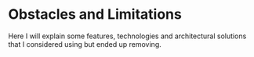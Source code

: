 Obstacles and Limitations
=========================

Here I will explain some features, technologies and architectural solutions that I considered using but ended up removing.
